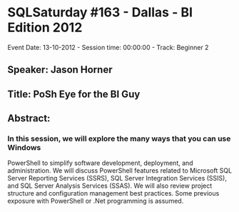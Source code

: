 # SQLSaturday #163 - Dallas - BI Edition 2012
Event Date: 13-10-2012 - Session time: 00:00:00 - Track: Beginner 2
## Speaker: Jason Horner
## Title:  PoSh Eye for the BI Guy
## Abstract:
### In this session, we will explore the many ways that you can use Windows
PowerShell to simplify software development, deployment, and administration.
We will discuss PowerShell features related to Microsoft SQL Server
Reporting Services (SSRS), SQL Server Integration Services (SSIS), and SQL
Server Analysis Services (SSAS). We will also review project structure and
configuration management best practices. Some previous exposure with
PowerShell or .Net programming is assumed.
